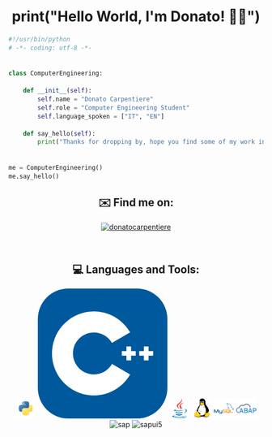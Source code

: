 <div align="center"><h1>print("Hello World, I'm Donato! 👨‍💻")</h1></div>

```python
#!/usr/bin/python
# -*- coding: utf-8 -*-


class ComputerEngineering:

    def __init__(self):
        self.name = "Donato Carpentiere"
        self.role = "Computer Engineering Student"
        self.language_spoken = ["IT", "EN"]

    def say_hello(self):
        print("Thanks for dropping by, hope you find some of my work interesting.")


me = ComputerEngineering()
me.say_hello()
```


<div align="center"><h2>✉️ Find me on:</h2></div>


<p align="center">
 <a href="https://www.linkedin.com/in/donato-carpentiere-329a39283/" target="blank"><img align="center" src="https://raw.githubusercontent.com/rahuldkjain/github-profile-readme-generator/master/src/images/icons/Social/linked-in-alt.svg" alt="donatocarpentiere" height="30" width="40" /></a>
</p>

<br />

<h2 align="center"> 💻 Languages and Tools: </h2>
<div align="center">
<img src="https://raw.githubusercontent.com/github/explore/80688e429a7d4ef2fca1e82350fe8e3517d3494d/topics/python/python.png" alt="Python" height="40"/>
<svg xmlns="http://www.w3.org/2000/svg" width="256" height="256" fill="none" viewBox="0 0 256 256"><rect width="256" height="256" fill="#00599C" rx="60"/><path fill="#fff" d="M110.759 210.517C65.1254 210.517 28 173.392 28 127.759C28 82.1254 65.1254 45 110.759 45C140.204 45 167.667 60.8458 182.427 86.3533L146.611 107.079C139.224 94.3111 125.485 86.3793 110.759 86.3793C87.9416 86.3793 69.3793 104.942 69.3793 127.759C69.3793 150.575 87.9416 169.138 110.759 169.138C125.486 169.138 139.225 161.206 146.613 148.436L182.429 169.161C167.669 194.671 140.206 210.517 110.759 210.517Z"/><path fill="#fff" d="M193.517 123.161H184.321V113.965H175.127V123.161H165.931V132.356H175.127V141.552H184.321V132.356H193.517V123.161Z"/><path fill="#fff" d="M228 123.161H218.804V113.965H209.61V123.161H200.414V132.356H209.61V141.552H218.804V132.356H228V123.161Z"/></svg>
<img src="https://raw.githubusercontent.com/devicons/devicon/master/icons/java/java-original.svg" alt="java" width="40" height="40"/>
<img src="https://raw.githubusercontent.com/devicons/devicon/master/icons/linux/linux-original.svg" alt="linux" width="40" height="40"/>
<img src="https://raw.githubusercontent.com/devicons/devicon/master/icons/mysql/mysql-original-wordmark.svg" alt="mysql" width="40" height="40"/>
<img src="https://raw.githubusercontent.com/github/explore/339de3fa1bceb3fe3eda8c8220bccc706057203f/topics/abap/abap.png" alt="abap" width="40" height="40"/>
<img src="https://avatars.githubusercontent.com/u/2531208?s=200&v=4" alt="sap" width="40" height="40"/>
<img src="https://camo.githubusercontent.com/a21c5e0cfcec474454ea8f4a7b708a8beeb4519eab6f37c4720ee1c8e68f9184/68747470733a2f2f6f70656e7569352e6f72672f696d616765732f4f70656e5549355f6e65775f6269675f736964652e706e67" alt="sapui5" height="40"/>

</div>

